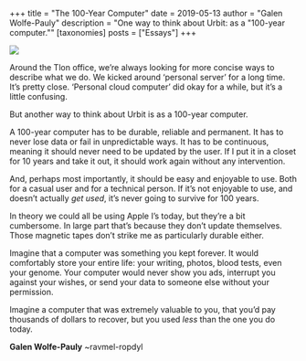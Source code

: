 +++
title = "The 100-Year Computer"
date = 2019-05-13
author = "Galen Wolfe-Pauly"
description = "One way to think about Urbit: as a \"100-year computer.\""
[taxonomies]
posts = ["Essays"]
+++

![](https://media.urbit.org/site/posts/essays/100-year-computer-1.png)

Around the Tlon office, we’re always looking for more concise ways to describe what we do. We kicked around ‘personal server’ for a long time. It’s pretty close. ‘Personal cloud computer’ did okay for a while, but it’s a little confusing. 

But another way to think about Urbit is as a 100-year computer. 

A 100-year computer has to be durable, reliable and permanent. It has to never lose data or fail in unpredictable ways. It has to be continuous, meaning it should never need to be updated by the user. If I put it in a closet for 10 years and take it out, it should work again without any intervention. 

And, perhaps most importantly, it should be easy and enjoyable to use. Both for a casual user and for a technical person. If it’s not enjoyable to use, and doesn’t actually *get used*, it’s never going to survive for 100 years. 

In theory we could all be using Apple I’s today, but they’re a bit cumbersome. In large part that’s because they don’t update themselves. Those magnetic tapes don’t strike me as particularly durable either.

Imagine that a computer was something you kept forever. It would comfortably store your entire life: your writing, photos, blood tests, even your genome. Your computer would never show you ads, interrupt you against your wishes, or send your data to someone else without your permission. 

Imagine a computer that was extremely valuable to you, that you’d pay thousands of dollars to recover, but you used *less* than the one you do today. 

**Galen Wolfe-Pauly** ~ravmel-ropdyl
